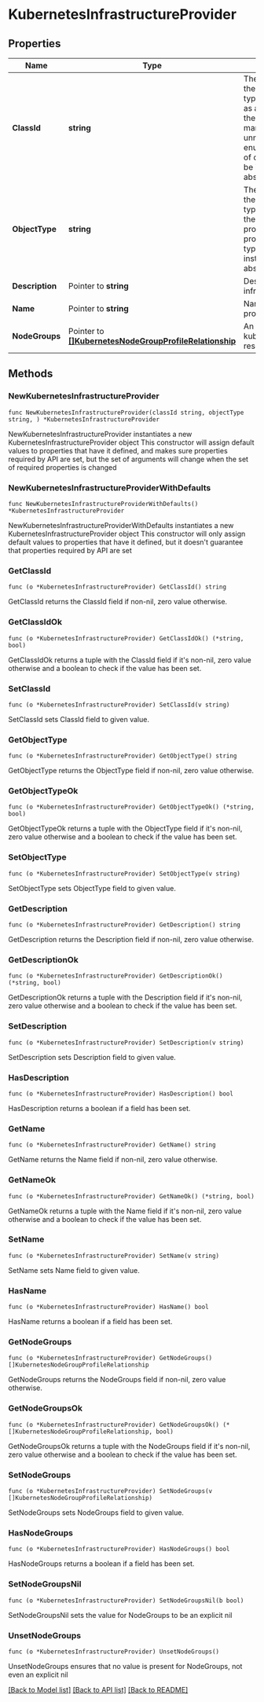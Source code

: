 # KubernetesInfrastructureProvider

## Properties

Name | Type | Description | Notes
------------ | ------------- | ------------- | -------------
**ClassId** | **string** | The fully-qualified name of the instantiated, concrete type. This property is used as a discriminator to identify the type of the payload when marshaling and unmarshaling data. The enum values provides the list of concrete types that can be instantiated from this abstract type. | [default to "kubernetes.VirtualMachineInfrastructureProvider"]
**ObjectType** | **string** | The fully-qualified name of the instantiated, concrete type. The value should be the same as the &#39;ClassId&#39; property. The enum values provides the list of concrete types that can be instantiated from this abstract type. | [default to "kubernetes.VirtualMachineInfrastructureProvider"]
**Description** | Pointer to **string** | Description for the infrastructure provider. | [optional] 
**Name** | Pointer to **string** | Name of an infrastructure provider. | [optional] 
**NodeGroups** | Pointer to [**[]KubernetesNodeGroupProfileRelationship**](KubernetesNodeGroupProfileRelationship.md) | An array of relationships to kubernetesNodeGroupProfile resources. | [optional] 

## Methods

### NewKubernetesInfrastructureProvider

`func NewKubernetesInfrastructureProvider(classId string, objectType string, ) *KubernetesInfrastructureProvider`

NewKubernetesInfrastructureProvider instantiates a new KubernetesInfrastructureProvider object
This constructor will assign default values to properties that have it defined,
and makes sure properties required by API are set, but the set of arguments
will change when the set of required properties is changed

### NewKubernetesInfrastructureProviderWithDefaults

`func NewKubernetesInfrastructureProviderWithDefaults() *KubernetesInfrastructureProvider`

NewKubernetesInfrastructureProviderWithDefaults instantiates a new KubernetesInfrastructureProvider object
This constructor will only assign default values to properties that have it defined,
but it doesn't guarantee that properties required by API are set

### GetClassId

`func (o *KubernetesInfrastructureProvider) GetClassId() string`

GetClassId returns the ClassId field if non-nil, zero value otherwise.

### GetClassIdOk

`func (o *KubernetesInfrastructureProvider) GetClassIdOk() (*string, bool)`

GetClassIdOk returns a tuple with the ClassId field if it's non-nil, zero value otherwise
and a boolean to check if the value has been set.

### SetClassId

`func (o *KubernetesInfrastructureProvider) SetClassId(v string)`

SetClassId sets ClassId field to given value.


### GetObjectType

`func (o *KubernetesInfrastructureProvider) GetObjectType() string`

GetObjectType returns the ObjectType field if non-nil, zero value otherwise.

### GetObjectTypeOk

`func (o *KubernetesInfrastructureProvider) GetObjectTypeOk() (*string, bool)`

GetObjectTypeOk returns a tuple with the ObjectType field if it's non-nil, zero value otherwise
and a boolean to check if the value has been set.

### SetObjectType

`func (o *KubernetesInfrastructureProvider) SetObjectType(v string)`

SetObjectType sets ObjectType field to given value.


### GetDescription

`func (o *KubernetesInfrastructureProvider) GetDescription() string`

GetDescription returns the Description field if non-nil, zero value otherwise.

### GetDescriptionOk

`func (o *KubernetesInfrastructureProvider) GetDescriptionOk() (*string, bool)`

GetDescriptionOk returns a tuple with the Description field if it's non-nil, zero value otherwise
and a boolean to check if the value has been set.

### SetDescription

`func (o *KubernetesInfrastructureProvider) SetDescription(v string)`

SetDescription sets Description field to given value.

### HasDescription

`func (o *KubernetesInfrastructureProvider) HasDescription() bool`

HasDescription returns a boolean if a field has been set.

### GetName

`func (o *KubernetesInfrastructureProvider) GetName() string`

GetName returns the Name field if non-nil, zero value otherwise.

### GetNameOk

`func (o *KubernetesInfrastructureProvider) GetNameOk() (*string, bool)`

GetNameOk returns a tuple with the Name field if it's non-nil, zero value otherwise
and a boolean to check if the value has been set.

### SetName

`func (o *KubernetesInfrastructureProvider) SetName(v string)`

SetName sets Name field to given value.

### HasName

`func (o *KubernetesInfrastructureProvider) HasName() bool`

HasName returns a boolean if a field has been set.

### GetNodeGroups

`func (o *KubernetesInfrastructureProvider) GetNodeGroups() []KubernetesNodeGroupProfileRelationship`

GetNodeGroups returns the NodeGroups field if non-nil, zero value otherwise.

### GetNodeGroupsOk

`func (o *KubernetesInfrastructureProvider) GetNodeGroupsOk() (*[]KubernetesNodeGroupProfileRelationship, bool)`

GetNodeGroupsOk returns a tuple with the NodeGroups field if it's non-nil, zero value otherwise
and a boolean to check if the value has been set.

### SetNodeGroups

`func (o *KubernetesInfrastructureProvider) SetNodeGroups(v []KubernetesNodeGroupProfileRelationship)`

SetNodeGroups sets NodeGroups field to given value.

### HasNodeGroups

`func (o *KubernetesInfrastructureProvider) HasNodeGroups() bool`

HasNodeGroups returns a boolean if a field has been set.

### SetNodeGroupsNil

`func (o *KubernetesInfrastructureProvider) SetNodeGroupsNil(b bool)`

 SetNodeGroupsNil sets the value for NodeGroups to be an explicit nil

### UnsetNodeGroups
`func (o *KubernetesInfrastructureProvider) UnsetNodeGroups()`

UnsetNodeGroups ensures that no value is present for NodeGroups, not even an explicit nil

[[Back to Model list]](../README.md#documentation-for-models) [[Back to API list]](../README.md#documentation-for-api-endpoints) [[Back to README]](../README.md)


